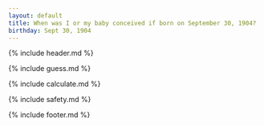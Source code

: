 ```yaml
---
layout: default
title: When was I or my baby conceived if born on September 30, 1904?
birthday: Sept 30, 1904
---
```


{% include header.md %}

{% include guess.md %}

{% include calculate.md %}

{% include safety.md %}

{% include footer.md %}



